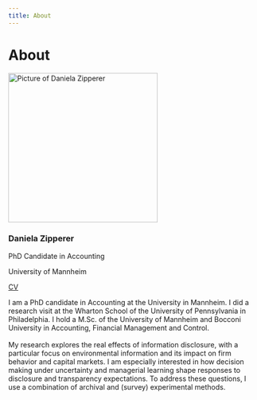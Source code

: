 ```yaml
---
title: About 
---
```

# **About** 

<!-- Webpage -->
<section id="about-sec" class="wg-about-biography">
    <div class="about-grid">
    <div class="about-img text-center">
        <img src="../about/Picture.jpg" alt="Picture of Daniela Zipperer" class="img-responsive img-circle" style="width: 300px; height: auto;">
        <h3 id="about-head">Daniela Zipperer</h3>
        <p class="headline">PhD Candidate in Accounting</p>
        <p class="headline">University of Mannheim</p>
        <p>
        <a href="mailto:daniela.zipperer@uni-mannheim.de" target="_blank"><i class="fas fa-envelope"></i></a>
        <a href="https://www.linkedin.com/in/danielazipperer/" target="_blank"><i class="fab fa-linkedin"></i></a>
        <a href="./CV.pdf" class="cv-link" target="_blank">CV</a>  
        </p>
    </div>
    <div class="about-info">
        <p>I am a PhD candidate in Accounting at the University in Mannheim. I did a research visit at the Wharton School of the University of Pennsylvania in Philadelphia. I hold a M.Sc. of the University of Mannheim and Bocconi University in Accounting, Financial Management and Control.<br> <br>
        My research explores the real effects of information disclosure, with a particular focus on environmental information and its impact on firm behavior and capital markets. I am especially interested in how decision making under uncertainty and managerial learning shape responses to disclosure and transparency expectations. To address these questions, I use a combination of archival and (survey) experimental methods.</p>
    </div>
    </div>
</section>


<!-- Include Font Awesome for icons -->
<link rel="stylesheet" href="https://cdnjs.cloudflare.com/ajax/libs/font-awesome/5.15.4/css/all.min.css">